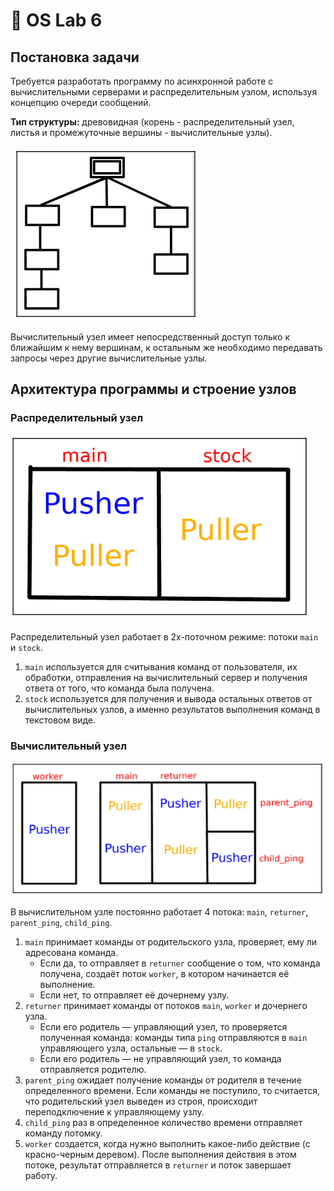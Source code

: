 # :rotating_light: OS Lab 6

## Постановка задачи
Требуется разработать программу по асинхронной работе с вычислительными серверами и распределительным узлом, используя концепцию очереди сообщений.

**Тип структуры:** древовидная (корень - распределительный узел, листья и промежуточные вершины - вычислительные узлы).

![Структура](https://github.com/devepodete/os_labs/blob/main/lab6/doc/%D0%A1%D1%82%D1%80%D1%83%D0%BA%D1%82%D1%83%D1%80%D0%B0.png)

Вычислительный узел имеет непосредственный доступ только к ближайшим к нему вершинам, к остальным же необходимо передавать запросы через другие вычислительные узлы.

## Архитектура программы и строение узлов

### Распределительный узел
![Распределительный узел](https://github.com/devepodete/os_labs/blob/main/lab6/doc/%D0%A0%D0%B0%D1%81%D0%BF%D1%80%D0%B5%D0%B4%D0%B5%D0%BB%D0%B8%D1%82%D0%B5%D0%BB%D1%8C%D0%BD%D1%8B%D0%B9%20%D1%83%D0%B7%D0%B5%D0%BB.png)

Распределительный узел работает в 2х-поточном режиме: потоки ```main``` и ```stock```.
1. ```main``` используется для считывания команд от пользователя, их обработки, отправления на вычислительный сервер и получения ответа от того, что команда была получена.
2. ```stock``` используется для получения и вывода остальных ответов от вычислительных узлов, а именно результатов выполнения команд в текстовом виде.

### Вычислительный узел
![Вычислительный узел](https://github.com/devepodete/os_labs/blob/main/lab6/doc/%D0%92%D1%8B%D1%87%D0%B8%D1%81%D0%BB%D0%B8%D1%82%D0%B5%D0%BB%D1%8C%D0%BD%D1%8B%D0%B9%20%D1%83%D0%B7%D0%B5%D0%BB.png)

В вычислительном узле постоянно работает 4 потока: ```main```, ```returner```, ```parent_ping```, ```child_ping```.

1. ```main``` принимает команды от родительского узла, проверяет, ему ли адресована команда.
    * Если да, то отправляет в ```returner``` сообщение о том, что команда получена, создаёт поток ```worker```, в котором начинается её выполнение.
    * Если нет, то отправляет её дочернему узлу.
2. ```returner``` принимает команды от потоков ```main```, ```worker``` и дочернего узла.
    * Если его родитель — управляющий узел, то проверяется полученная команда: команды типа ```ping``` отправляются в ```main``` управляющего узла, остальные — в ```stock```.
    * Если его родитель — не управляющий узел, то команда отправляется родителю.
3. ```parent_ping``` ожидает получение команды от родителя в течение определенного времени. Если команды не поступило, то считается, что родительский узел выведен из строя, происходит переподключение к управляющему узлу.
4. ```child_ping``` раз в определенное количество времени отправляет команду потомку.
5. ```worker``` создается, когда нужно выполнить какое-либо действие (с красно-черным деревом). После выполнения действия в этом потоке, результат отправляется в ```returner``` и поток завершает работу.
